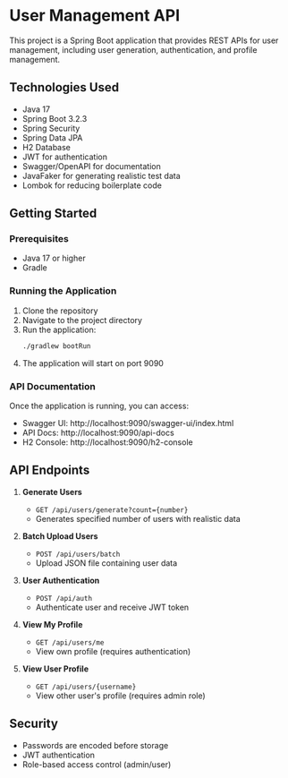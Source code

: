 # User Management API

This project is a Spring Boot application that provides REST APIs for user management, including user generation, authentication, and profile management.

## Technologies Used

- Java 17
- Spring Boot 3.2.3
- Spring Security
- Spring Data JPA
- H2 Database
- JWT for authentication
- Swagger/OpenAPI for documentation
- JavaFaker for generating realistic test data
- Lombok for reducing boilerplate code

## Getting Started

### Prerequisites

- Java 17 or higher
- Gradle

### Running the Application

1. Clone the repository
2. Navigate to the project directory
3. Run the application:
   ```bash
   ./gradlew bootRun
   ```
4. The application will start on port 9090

### API Documentation

Once the application is running, you can access:
- Swagger UI: http://localhost:9090/swagger-ui/index.html
- API Docs: http://localhost:9090/api-docs
- H2 Console: http://localhost:9090/h2-console

## API Endpoints

1. **Generate Users**
   - `GET /api/users/generate?count={number}`
   - Generates specified number of users with realistic data

2. **Batch Upload Users**
   - `POST /api/users/batch`
   - Upload JSON file containing user data

3. **User Authentication**
   - `POST /api/auth`
   - Authenticate user and receive JWT token

4. **View My Profile**
   - `GET /api/users/me`
   - View own profile (requires authentication)

5. **View User Profile**
   - `GET /api/users/{username}`
   - View other user's profile (requires admin role)

## Security

- Passwords are encoded before storage
- JWT authentication
- Role-based access control (admin/user)
